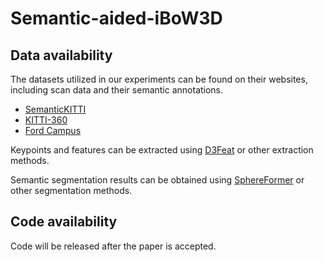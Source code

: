 # Semantic-aided-iBoW3D

## Data availability
The datasets utilized in our experiments can be found on their websites, including scan data and their semantic annotations.
- [SemanticKITTI](https://www.semantic-kitti.org/)
- [KITTI-360](https://www.cvlibs.net/datasets/kitti-360/index.php)
- [Ford Campus](https://robots.engin.umich.edu/SoftwareData/Ford)

Keypoints and features can be extracted using [D3Feat](https://github.com/XuyangBai/D3Feat.pytorch) or other extraction methods.

Semantic segmentation results can be obtained using [SphereFormer](https://github.com/dvlab-research/SphereFormer) or other segmentation methods.

## Code availability
Code will be released after the paper is accepted.

